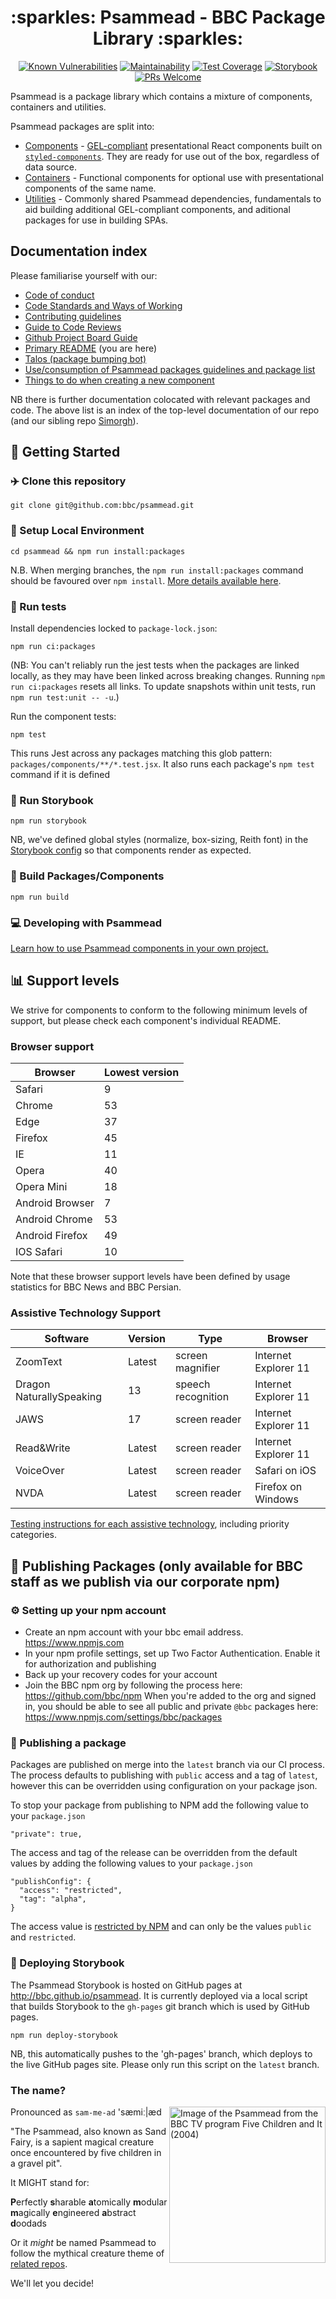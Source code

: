 <h1 align="center">:sparkles: Psammead - BBC Package Library :sparkles:</h1>

<div align="center">

[![Known Vulnerabilities](https://snyk.io/test/github/bbc/psammead/badge.svg)](https://snyk.io/test/github/bbc/psammead)
[![Maintainability](https://api.codeclimate.com/v1/badges/3f7b756f1358f3633362/maintainability)](https://codeclimate.com/github/bbc/psammead/maintainability)
[![Test Coverage](https://api.codeclimate.com/v1/badges/3f7b756f1358f3633362/test_coverage)](https://codeclimate.com/github/bbc/psammead/test_coverage)
[![Storybook](https://raw.githubusercontent.com/storybooks/brand/master/badge/badge-storybook.svg?sanitize=true)](https://bbc.github.io/psammead)
[![PRs Welcome](https://img.shields.io/badge/PRs-welcome-brightgreen.svg)](https://github.com/bbc/psammead/blob/latest/CONTRIBUTING.md)

</div>

Psammead is a package library which contains a mixture of components, containers and utilities.

Psammead packages are split into:

- [Components](./packages/components) - [GEL-compliant](https://www.bbc.co.uk/gel/articles/what-is-gel) presentational React components built on [`styled-components`](https://www.styled-components.com). They are ready for use out of the box, regardless of data source.
- [Containers](./packages/containers) - Functional components for optional use with presentational components of the same name.
- [Utilities](./packages/utilities) - Commonly shared Psammead dependencies, fundamentals to aid building additional GEL-compliant components, and aditional packages for use in building SPAs.

## Documentation index

Please familiarise yourself with our:

- [Code of conduct](https://github.com/bbc/psammead/blob/latest/.github/CODE_OF_CONDUCT.md)
- [Code Standards and Ways of Working](https://github.com/bbc/psammead/blob/latest/Code-Standards-and-Ways-of-Working.md)
- [Contributing guidelines](https://github.com/bbc/psammead/blob/latest/CONTRIBUTING.md)
- [Guide to Code Reviews](https://github.com/bbc/simorgh/blob/latest/docs/Code-Reviews.md)
- [Github Project Board Guide](https://github.com/bbc/simorgh/blob/latest/docs/Project-Board-Guide.md)
- [Primary README](https://github.com/bbc/psammead/blob/latest/README.md) (you are here)
- [Talos (package bumping bot)](https://github.com/bbc/psammead/blob/latest/scripts/talos/README.md)
- [Use/consumption of Psammead packages guidelines and package list](https://github.com/bbc/psammead/blob/latest/packages/README.md)
- [Things to do when creating a new component](https://github.com/bbc/psammead/blob/latest/Creating-a-new-component.md)

NB there is further documentation colocated with relevant packages and code. The above list is an index of the top-level documentation of our repo (and our sibling repo [Simorgh](https://github.com/bbc/simorgh)).

## :gift: Getting Started

### :airplane: Clone this repository

```
git clone git@github.com:bbc/psammead.git
```

### :hammer: Setup Local Environment

```
cd psammead && npm run install:packages
```

N.B. When merging branches, the `npm run install:packages` command should be favoured over `npm install`. [More details available here](https://github.com/bbc/psammead/pull/264).

### :runner: Run tests

Install dependencies locked to `package-lock.json`:

```
npm run ci:packages
```

(NB: You can't reliably run the jest tests when the packages are linked locally, as they may have been linked across breaking changes. Running `npm run ci:packages` resets all links. To update snapshots within unit tests, run `npm run test:unit -- -u`.)

Run the component tests:

```
npm test
```

This runs Jest across any packages matching this glob pattern: `packages/components/**/*.test.jsx`. It also runs each package's `npm test` command if it is defined

### :runner: Run Storybook

```
npm run storybook
```

NB, we've defined global styles (normalize, box-sizing, Reith font) in the [Storybook config](https://github.com/bbc/psammead/blob/latest/.storybook/config.js) so that components render as expected.

### :construction_worker: Build Packages/Components

```
npm run build
```

### :computer: Developing with Psammead

<!-- This is both how to develop in psammead and how to use psammead and why is this in the components not packages readme? -->

[Learn how to use Psammead components in your own project.](https://github.com/bbc/psammead/blob/latest/packages/README.md)

## :bar_chart: Support levels

We strive for components to conform to the following minimum levels of support, but please check each component's individual README.

### Browser support

| Browser         | Lowest version |
| --------------- | -------------- |
| Safari          | 9              |
| Chrome          | 53             |
| Edge            | 37             |
| Firefox         | 45             |
| IE              | 11             |
| Opera           | 40             |
| Opera Mini      | 18             |
| Android Browser | 7              |
| Android Chrome  | 53             |
| Android Firefox | 49             |
| IOS Safari      | 10             |

Note that these browser support levels have been defined by usage statistics for BBC News and BBC Persian.

### Assistive Technology Support

| Software                 | Version | Type               | Browser              |
| ------------------------ | ------- | ------------------ | -------------------- |
| ZoomText                 | Latest  | screen magnifier   | Internet Explorer 11 |
| Dragon NaturallySpeaking | 13      | speech recognition | Internet Explorer 11 |
| JAWS                     | 17      | screen reader      | Internet Explorer 11 |
| Read&Write               | Latest  | screen reader      | Internet Explorer 11 |
| VoiceOver                | Latest  | screen reader      | Safari on iOS        |
| NVDA                     | Latest  | screen reader      | Firefox on Windows   |

[Testing instructions for each assistive technology](https://bbc.github.io/accessibility-news-and-you/accessibility-and-supported-assistive-technology), including priority categories.

## :rocket: Publishing Packages (only available for BBC staff as we publish via our corporate npm)

### :gear: Setting up your npm account

- Create an npm account with your bbc email address. https://www.npmjs.com
- In your npm profile settings, set up Two Factor Authentication. Enable it for authorization and publishing
- Back up your recovery codes for your account
- Join the BBC npm org by following the process here: https://github.com/bbc/npm When you're added to the org and signed in, you should be able to see all public and private `@bbc` packages here: https://www.npmjs.com/settings/bbc/packages

### :balloon: Publishing a package

Packages are published on merge into the `latest` branch via our CI process. The process defaults to publishing with `public` access and a tag of `latest`, however this can be overridden using configuration on your package json.

To stop your package from publishing to NPM add the following value to your `package.json`

```
"private": true,
```

The access and tag of the release can be overridden from the default values by adding the following values to your `package.json`

```
"publishConfig": {
  "access": "restricted",
  "tag": "alpha",
}
```

The access value is [restricted by NPM](https://docs.npmjs.com/misc/config#access) and can only be the values `public` and `restricted`.

### :roller_coaster: Deploying Storybook

The Psammead Storybook is hosted on GitHub pages at http://bbc.github.io/psammead. It is currently deployed via a local script that builds Storybook to the `gh-pages` git branch which is used by GitHub pages.

```
npm run deploy-storybook
```

NB, this automatically pushes to the 'gh-pages' branch, which deploys to the live GitHub pages site. Please only run this script on the `latest` branch.

### The name?

<img align="right" width="250" alt="Image of the Psammead from the BBC TV program Five Children and It (2004)" src="http://www.bbc.co.uk/staticarchive/c1c9a6055cf3c6e4eb476a70186e597ea15e6cf7.jpg">

Pronounced as `sam-me-ad` 'sæmiː|æd

"The Psammead, also known as Sand Fairy, is a sapient magical creature once encountered by five children in a gravel pit".

It MIGHT stand for:

**P**erfectly **s**harable **a**tomically **m**odular **m**agically **e**ngineered **a**bstract **d**oodads

Or it _might_ be named Psammead to follow the mythical creature theme of [related repos](https://github.com/bbc/simorgh).

We'll let you decide!
